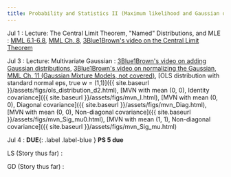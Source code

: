 ```yaml
---
title: Probability and Statistics II (Maximum likelihood and Gaussian distribution)
---
```

Jul 1
: Lecture: The Central Limit Theorem, "Named" Distributions, and MLE
    : [MML 6.1-6.8](https://mml-book.github.io/book/mml-book.pdf), [MML Ch. 8](https://mml-book.github.io/book/mml-book.pdf), [3Blue1Brown's video on the Central Limit Theorem](https://www.youtube.com/watch?v=zeJD6dqJ5lo&t=314s)

Jul 3
: Lecture: Multivariate Gaussian
    : [3Blue1Brown's video on adding Gaussian distributions](https://www.youtube.com/watch?v=d_qvLDhkg00), [3Blue1Brown's video on normalizing the Gaussian](https://www.youtube.com/watch?v=cy8r7WSuT1I&t=126s), [MML Ch. 11 (Gaussian Mixture Models, not covered)](https://mml-book.github.io/book/mml-book.pdf), [OLS distribution with standard normal eps, true w = (1,1)]({{ site.baseurl }}/assets/figs/ols_distribution_d2.html), [MVN with mean (0, 0), Identity covariance]({{ site.baseurl }}/assets/figs/mvn_I.html), [MVN with mean (0, 0), Diagonal covariance]({{ site.baseurl }}/assets/figs/mvn_Diag.html), [MVN with mean (0, 0), Non-diagonal covariance]({{ site.baseurl }}/assets/figs/mvn_Sig_mu0.html), [MVN with mean (1, 1), Non-diagonal covariance]({{ site.baseurl }}/assets/figs/mvn_Sig_mu.html)

Jul 4
: **DUE**{: .label .label-blue } **PS 5 due**

LS (Story thus far)
: 

GD (Story thus far)
:
